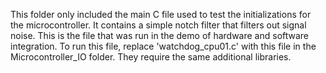This folder only included the main C file used to test the initializations 
for the microcontroller. It contains a simple notch filter that filters out signal noise.
This is the file that was run in the demo of 
hardware and software integration. To run this file, replace 'watchdog_cpu01.c' 
with this file in the 
Microcontroller_IO folder. They require the same additional libraries.
